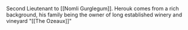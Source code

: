 Second Lieutenant to [[Nomli Gurglegum]]. Herouk comes from a rich background, his family being the owner of long established winery and vineyard "[[The Ozeaux]]"